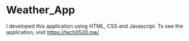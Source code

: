# Weather_App
I developed this application using HTML, CSS and Javascript. To see the application, visit https://tech0520.me/
